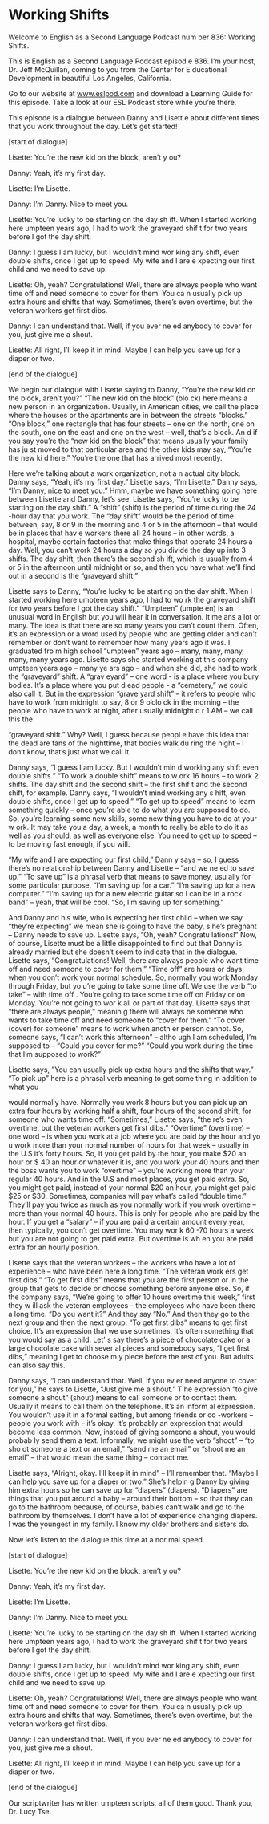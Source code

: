 # Working Shifts

Welcome to English as a Second Language Podcast num ber 836: Working Shifts.

This is English as a Second Language Podcast episod e 836. I’m your host, Dr. Jeff McQuillan, coming to you from the Center for E ducational Development in beautiful Los Angeles, California.

Go to our website at www.eslpod.com and download a Learning Guide for this episode. Take a look at our ESL Podcast store while  you’re there.

This episode is a dialogue between Danny and Lisett e about different times that you work throughout the day. Let’s get started!

[start of dialogue]

Lisette:  You’re the new kid on the block, aren’t y ou?

Danny:  Yeah, it’s my first day.

Lisette:  I’m Lisette.

Danny:  I’m Danny. Nice to meet you.

Lisette:  You’re lucky to be starting on the day sh ift. When I started working here umpteen years ago, I had to work the graveyard shif t for two years before I got the day shift.

Danny:  I guess I am lucky, but I wouldn’t mind wor king any shift, even double shifts, once I get up to speed. My wife and I are e xpecting our first child and we need to save up.

Lisette:  Oh, yeah? Congratulations! Well, there are always people who want time off and need someone to cover for them. You ca n usually pick up extra hours and shifts that way. Sometimes, there’s even overtime, but the veteran workers get first dibs.

Danny:  I can understand that. Well, if you ever ne ed anybody to cover for you, just give me a shout.

Lisette:  All right, I’ll keep it in mind. Maybe I can help you save up for a diaper or two.

[end of the dialogue]

We begin our dialogue with Lisette saying to Danny,  “You’re the new kid on the block, aren’t you?” “The new kid on the block” (blo ck) here means a new person in an organization. Usually, in American cities, we  call the place where the houses or the apartments are in between the streets  “blocks.” “One block,” one rectangle that has four streets – one on the north,  one on the south, one on the east and one on the west – well, that’s a block. An d if you say you’re the “new kid on the block” that means usually your family has ju st moved to that particular area and the other kids may say, “You’re the new ki d here.” You’re the one that has arrived most recently.

Here we’re talking about a work organization, not a n actual city block. Danny says, “Yeah, it’s my first day.” Lisette says, “I’m  Lisette.” Danny says, “I’m Danny, nice to meet you.” Hmm, maybe we have something going here between Lisette and Danny, let’s see. Lisette says, “You’re lucky to be starting on the day shift.” A “shift” (shift) is the period of time during the 24 -hour day that you work. The “day shift” would be the period of time between, say, 8 or 9 in the morning and 4 or 5 in the afternoon – that would be in places that hav e workers there all 24 hours – in other words, a hospital, maybe certain factories  that make things that operate 24 hours a day. Well, you can’t work 24 hours a day  so you divide the day up into 3 shifts. The day shift, then there’s the second sh ift, which is usually from 4 or 5 in the afternoon until midnight or so, and then you  have what we’ll find out in a second is the “graveyard shift.”

Lisette says to Danny, “You’re lucky to be starting  on the day shift. When I started working here umpteen years ago, I had to wo rk the graveyard shift for two years before I got the day shift.” “Umpteen” (umpte en) is an unusual word in English but you will hear it in conversation. It me ans a lot or many. The idea is that there are so many years you can’t count them. Often, it’s an expression or a word used by people who are getting older and can’t  remember or don’t want to remember how many years ago it was. I graduated fro m high school “umpteen” years ago – many, many, many, many, many years ago.  Lisette says she started working at this company umpteen years ago – many ye ars ago – and when she did, she had to work the “graveyard” shift. A “grav eyard” – one word - is a place where you bury bodies. It’s a place where you put d ead people - a “cemetery,” we could also call it. But in the expression “grave yard shift” – it refers to people who have to work from midnight to say, 8 or 9 o’clo ck in the morning – the people who have to work at night, after usually midnight o r 1 AM – we call this the

“graveyard shift.” Why? Well, I guess because peopl e have this idea that the dead are fans of the nighttime, that bodies walk du ring the night – I don’t know, that’s just what we call it.

Danny says, “I guess I am lucky. But I wouldn’t min d working any shift even double shifts.” “To work a double shift” means to w ork 16 hours – to work 2 shifts. The day shift and the second shift – the first shif t and the second shift, for example. Danny says, “I wouldn’t mind working any s hift, even double shifts, once I get up to speed.” “To get up to speed” means  to learn something quickly – once you’re able to do what you are supposed to do.  So, you’re learning some new skills, some new thing you have to do at your w ork. It may take you a day, a week, a month to really be able to do it as well as  you should, as well as everyone else. You need to get up to speed – to be moving fast enough, if you will.

“My wife and I are expecting our first child,” Dann y says – so, I guess there’s no relationship between Danny and Lisette – “and we ne ed to save up.” “To save up” is a phrasal verb that means to save money, usu ally for some particular purpose. “I’m saving up for a car.” “I’m saving up for a new computer.” “I’m saving up for a new electric guitar so I can be in a rock band” – yeah, that will be cool. “So, I’m saving up for something.”

And Danny and his wife, who is expecting her first child – when we say “they’re expecting” we mean she is going to have the baby, s he’s pregnant – Danny needs to save up. Lisette says, “Oh, yeah? Congratu lations!” Now, of course, Lisette must be a little disappointed to find out that Danny is already married but she doesn’t seem to indicate that in the dialogue. Lisette says, “Congratulations! Well, there are always people who want time off and  need someone to cover for them.” “Time off” are hours or days when you don’t work your normal schedule. So, normally you work Monday through Friday, but yo u’re going to take some time off. We use the verb “to take” – with time off . You’re going to take some time off on Friday or on Monday. You’re not going to wor k all or part of that day. Lisette says that “there are always people,” meanin g there will always be someone who wants to take time off and need someone  to “cover for them.” “To cover (cover) for someone” means to work when anoth er person cannot. So, someone says, “I can’t work this afternoon” – altho ugh I am scheduled, I’m supposed to – “Could you cover for me?” “Could you work during the time that I’m supposed to work?”

Lisette says, ”You can usually pick up extra hours and the shifts that way.” “To pick up” here is a phrasal verb meaning to get some thing in addition to what you

would normally have. Normally you work 8 hours but you can pick up an extra four hours by working half a shift, four hours of the second shift, for someone who wants time off. “Sometimes,” Lisette says, “the re’s even overtime, but the veteran workers get first dibs.” “Overtime” (overti me) – one word – is when you work at a job where you are paid by the hour and yo u work more than your normal number of hours for that week – usually in the U.S it’s forty hours. So, if you get paid by the hour, you make $20 an hour or $ 40 an hour or whatever it is, and you work your 40 hours and then the boss wants you to work “overtime” – you’re working more than your regular 40 hours. And  in the U.S and most places, you get paid extra. So, you might get paid, instead  of your normal $20 an hour, you might get paid $25 or $30. Sometimes, companies  will pay what’s called “double time.” They’ll pay you twice as much as you  normally work if you work overtime – more than your normal 40 hours. This is only for people who are paid by the hour. If you get a “salary” – if you are pai d a certain amount every year, then typically, you don’t get overtime. You may wor k 60 -70 hours a week but you are not going to get paid extra. But overtime is wh en you are paid extra for an hourly position.

Lisette says that the veteran workers – the workers  who have a lot of experience – who have been here a long time. “The veteran work ers get first dibs.” “To get first dibs” means that you are the first person or in the group that gets to decide or choose something before anyone else. So, if the company says, “We’re going to offer 10 hours overtime this week,” first they w ill ask the veteran employees – the employees who have been there a long time. “Do you want it?” And they say “No.” And then they go to the next group and then the next group. “To get first dibs” means to get first choice. It’s an expression  that we use sometimes. It’s often something that you would say as a child. Let’ s say there’s a piece of chocolate cake or a large chocolate cake with sever al pieces and somebody says, “I get first dibs,” meaning I get to choose m y piece before the rest of you. But adults can also say this.

Danny says, “I can understand that. Well, if you ev er need anyone to cover for you,” he says to Lisette, “Just give me a shout.” T he expression “to give someone a shout” (shout) means to call someone or to contact them. Usually it means to call them on the telephone. It’s an inform al expression. You wouldn’t use it in a formal setting, but among friends or co -workers – people you work with – it’s okay. It’s probably an expression that would  become less common. Now, instead of giving someone a shout, you would probab ly send them a text. Informally, we might use the verb “shoot” – “to sho ot someone a text or an email,” “send me an email” or “shoot me an email” –  that would mean the same thing – contact me.

Lisette says, “Alright, okay. I’ll keep it in mind”  – I’ll remember that. “Maybe I can help you save up for a diaper or two.” She’s helpin g Danny by giving him extra hours so he can save up for “diapers” (diapers). “D iapers” are things that you put around a baby – around their bottom – so that they can go to the bathroom because, of course, babies can’t walk and go to the  bathroom by themselves. I don’t have a lot of experience changing diapers. I was the youngest in my family. I know my older brothers and sisters do.

Now let’s listen to the dialogue this time at a nor mal speed.

[start of dialogue]

Lisette:  You’re the new kid on the block, aren’t y ou?

Danny:  Yeah, it’s my first day.

Lisette:  I’m Lisette.

Danny:  I’m Danny. Nice to meet you.

Lisette:  You’re lucky to be starting on the day sh ift. When I started working here umpteen years ago, I had to work the graveyard shif t for two years before I got the day shift.

Danny:  I guess I am lucky, but I wouldn’t mind wor king any shift, even double shifts, once I get up to speed. My wife and I are e xpecting our first child and we need to save up.

Lisette:  Oh, yeah? Congratulations! Well, there are always people who want time off and need someone to cover for them. You ca n usually pick up extra hours and shifts that way. Sometimes, there’s even overtime, but the veteran workers get first dibs.

Danny:  I can understand that. Well, if you ever ne ed anybody to cover for you, just give me a shout.

Lisette:  All right, I’ll keep it in mind. Maybe I can help you save up for a diaper or two.

[end of the dialogue]

 Our scriptwriter has written umpteen scripts, all of them good. Thank you, Dr. Lucy Tse.





